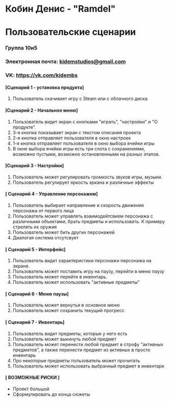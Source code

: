 # Кобин Денис - "Ramdel"
# Пользовательские сценарии
### Группа 10и5
### Электронная почта: kidemstudios@gmail.com
### VK: https://vk.com/kidembs
#### [Сценарий 1 - установка продукта]
1. Пользователь скачивает игру с Steam или с облачного диска
#### [Сценарий 2 - Начальное меню]
1. Пользователь видит экран с кнопками "играть", "настройки" и "О продукте".
2. 3-я кнопка показывает экран с текстом описания проекта
3. 2-я кнопка отправляет пользователя в окно настроек
4. 1-я кнопка отправляет пользователя в окно выбора ячейки игры
5. В окне выбора ячейки игры есть три слота с сохранениями, возможно пустыми, возможно остановленными на разных этапов.
#### [Сценарий 3 - Настройки]
1. Пользователь может регулировать громкость звуков игры, музыки.
2. Пользователь регулирует яркость эркана и различные эффекты
#### [ Сценарий 4 - Управление персонажем]
1. Пользователь выбирает направление и скорость движения персонажа от первого лица
2. Пользователь может управлять взаимодейтсвием персонажа с различными объектами, брать предметы и использовать. К примеру стрелять их оружия
3. Пользователь может бить других персонажей
4. Диалогая система отсутсвует
#### [ Сценарий 5 - Интерфейс]
1. Пользователь видит характеристики персонажи персонажа на экране.
2. Пользователь может поставить игру на паузу, перейти в меню паузу
3. Пользователь может перейти в инвентарь.
4. Пользователь может использовать "активные предметы"
#### [ Сценарий 6 - Меню паузы]
1. Пользователь может вернутья в основное меню
2. Пользователь может сохранить текущий прогресс
#### [ Сценарий 7 - Инвентарь]
1. Пользователь видит предметы, которые у него есть
2. Пользователь может выкинуть любой предмет
3. Пользователь может перенести любой предмет в строфу "активных предметов", а также перенести предмет из активных в просто инвентарь
4. Про некоторые предметы пользователь может прочитать
5. Пользователь может использовать выбранный предмет в инвентаре

#### [ ВОЗМОЖНЫЕ РИСКИ ]
* Проект большой
* Сформулировать до конца сюжеты
